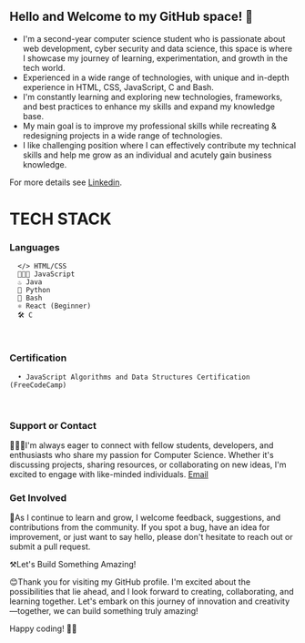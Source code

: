 ## Hello and Welcome to my GitHub space! 🌟 </h2>


- I'm a second-year computer science student who is passionate about web development, cyber security and data science, this space is where I showcase my journey of learning, experimentation, and growth in the tech world.
- Experienced in a wide range of technologies, with unique and in-depth experience in HTML, CSS, JavaScript, C and Bash.
-  I'm constantly learning and exploring new technologies, frameworks, and best practices to enhance my skills and expand my knowledge base.
- My main goal is to improve my professional skills while recreating & redesigning projects in a wide range of technologies.
- I like challenging position where I can effectively contribute my technical skills and help me grow as an individual and acutely gain business knowledge.


For more details see [Linkedin](https://www.linkedin.com/in/sarah-beldjoudi/).

# TECH STACK
  ###  Languages
  
      </> HTML/CSS
      👩🏻‍💻 JavaScript
      ♨️ Java
      🐍 Python
      🤖 Bash
      ⚛ React (Beginner)
      🛠️ C
      
<br/>

      
### Certification 
      • JavaScript Algorithms and Data Structures Certification (FreeCodeCamp)
     
      


<br/>

### Support or Contact

👨🏻‍💻I'm always eager to connect with fellow students, developers, and enthusiasts who share my passion for Computer Science. Whether it's discussing projects, sharing resources, or collaborating on new ideas, I'm excited to engage with like-minded individuals.  [Email](beldjoudi.sarah0307@gmail.com)


### Get Involved 

🌱As I continue to learn and grow, I welcome feedback, suggestions, and contributions from the community. If you spot a bug, have an idea for improvement, or just want to say hello, please don't hesitate to reach out or submit a pull request.<br>


⚒️Let's Build Something Amazing! <br>

😊Thank you for visiting my GitHub profile. I'm excited about the possibilities that lie ahead, and I look forward to creating, collaborating, and learning together. Let's embark on this journey of innovation and creativity—together, we can build something truly amazing!<br>

Happy coding! 🚀✨

